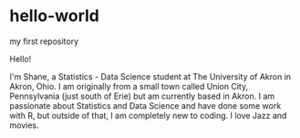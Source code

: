 # hello-world
my first repository

Hello!

I'm Shane, a Statistics - Data Science student at The University of Akron in Akron, Ohio. I am originally from a small town called
Union City, Pennsylvania (just south of Erie) but am currently based in Akron. I am passionate about Statistics and Data Science
and have done some work with R, but outside of that, I am completely new to coding. I love Jazz and movies. 
